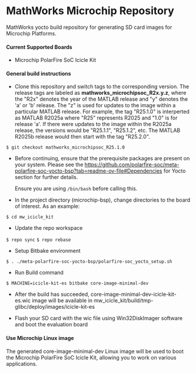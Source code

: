 # MathWorks Microchip Repository
MathWorks yocto build repository for generating SD card images for Microchip Platforms.


#### Current Supported Boards
- Microchip PolarFire SoC Icicle Kit

#### General build instructions
- Clone this repository and switch tags to the corresponding version. The release tags are labeled as **mathworks_microchipsoc_R2x.y.z**, where the "R2x" denotes the year of the MATLAB release and "y" denotes the 'a' or 'b' release. The "z" is used for updates to the image within a particular MATLAB release. For example, the tag "R25.1.0" is interperted as MATLAB R2025a where "R25" represents R2025 and "1.0" is for release 'a'. If there were updates to the image within the R2025a release, the versions would be "R25.1.1", "R25.1.2", etc. The MATLAB R2025b release would then start with the tag "R25.2.0".

`$ git checkout mathworks_microchipsoc_R25.1.0`

- Before continuing, ensure that the prerequisite packages are present on your system. Please see the https://github.com/polarfire-soc/meta-polarfire-soc-yocto-bsp?tab=readme-ov-file#Dependencies for Yocto section for further details.

   Ensure you are using `/bin/bash` before calling this. 

- In the project directory (microchip-bsp), change directories to the board of interest. As an example:

`$ cd mw_icicle_kit`

- Update the repo workspace 
 
`$ repo sync` 
`$ repo rebase` 
   
  
- Setup Bitbake environment

`$ . ./meta-polarfire-soc-yocto-bsp/polarfire-soc_yocto_setup.sh`

- Run Build command

`$ MACHINE=icicle-kit-es bitbake core-image-minimal-dev`

- After the build has succeeded, core-image-minimal-dev-icicle-kit-es.wic image will be available in mw_icicle_kit/build/tmp-glibc/deploy/images/icicle-kit-es
	
- Flash your SD card with the wic file using Win32DiskImager software and boot the evaluation board

#### Use Microchip Linux image
The generated core-image-minimal-dev Linux image will be used to boot the Microchip PolarFire SoC Icicle Kit, allowing you to work on various applications.

